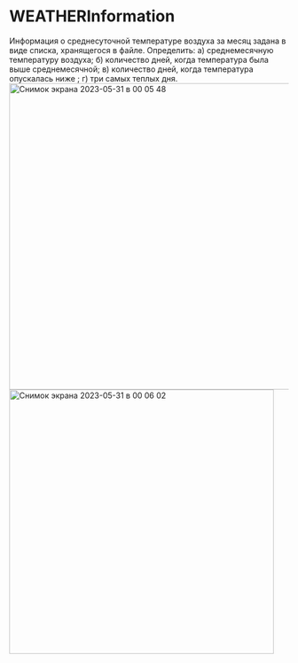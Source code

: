 # WEATHERInformation
Информация о среднесуточной температуре воздуха за месяц задана в виде списка, хранящегося в файле.
Определить: а) среднемесячную температуру воздуха; 
б) количество дней, когда температура была выше среднемесячной; 
в) количество дней, когда температура опускалась ниже ; 
г) три самых теплых дня.<img width="553" alt="Снимок экрана 2023-05-31 в 00 05 48" src="https://github.com/UlquiorraCif/WEATHERInformation/assets/93728068/abc5414a-9360-4c9e-ad9b-7ecc6ba2ff2e">
<img width="477" alt="Снимок экрана 2023-05-31 в 00 06 02" src="https://github.com/UlquiorraCif/WEATHERInformation/assets/93728068/5f1cb823-89ac-4966-a907-6a4016fb940c">
